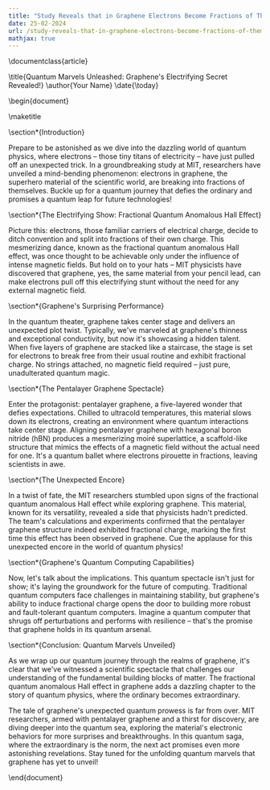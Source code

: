 ```yaml
---
title: "Study Reveals that in Graphene Electrons Become Fractions of Themselves"
date: 25-02-2024
url: /study-reveals-that-in-graphene-electrons-become-fractions-of-themselves-2/
mathjax: true
---
```



\documentclass{article}

\title{Quantum Marvels Unleashed: Graphene's Electrifying Secret Revealed!}
\author{Your Name}
\date{\today}

\begin{document}

\maketitle

\section*{Introduction}

Prepare to be astonished as we dive into the dazzling world of quantum physics, where electrons – those tiny titans of electricity – have just pulled off an unexpected trick. In a groundbreaking study at MIT, researchers have unveiled a mind-bending phenomenon: electrons in graphene, the superhero material of the scientific world, are breaking into fractions of themselves. Buckle up for a quantum journey that defies the ordinary and promises a quantum leap for future technologies!

\section*{The Electrifying Show: Fractional Quantum Anomalous Hall Effect}

Picture this: electrons, those familiar carriers of electrical charge, decide to ditch convention and split into fractions of their own charge. This mesmerizing dance, known as the fractional quantum anomalous Hall effect, was once thought to be achievable only under the influence of intense magnetic fields. But hold on to your hats – MIT physicists have discovered that graphene, yes, the same material from your pencil lead, can make electrons pull off this electrifying stunt without the need for any external magnetic field.

\section*{Graphene's Surprising Performance}

In the quantum theater, graphene takes center stage and delivers an unexpected plot twist. Typically, we've marveled at graphene's thinness and exceptional conductivity, but now it's showcasing a hidden talent. When five layers of graphene are stacked like a staircase, the stage is set for electrons to break free from their usual routine and exhibit fractional charge. No strings attached, no magnetic field required – just pure, unadulterated quantum magic.

\section*{The Pentalayer Graphene Spectacle}

Enter the protagonist: pentalayer graphene, a five-layered wonder that defies expectations. Chilled to ultracold temperatures, this material slows down its electrons, creating an environment where quantum interactions take center stage. Aligning pentalayer graphene with hexagonal boron nitride (hBN) produces a mesmerizing moiré superlattice, a scaffold-like structure that mimics the effects of a magnetic field without the actual need for one. It's a quantum ballet where electrons pirouette in fractions, leaving scientists in awe.

\section*{The Unexpected Encore}

In a twist of fate, the MIT researchers stumbled upon signs of the fractional quantum anomalous Hall effect while exploring graphene. This material, known for its versatility, revealed a side that physicists hadn't predicted. The team's calculations and experiments confirmed that the pentalayer graphene structure indeed exhibited fractional charge, marking the first time this effect has been observed in graphene. Cue the applause for this unexpected encore in the world of quantum physics!

\section*{Graphene's Quantum Computing Capabilities}

Now, let's talk about the implications. This quantum spectacle isn't just for show; it's laying the groundwork for the future of computing. Traditional quantum computers face challenges in maintaining stability, but graphene's ability to induce fractional charge opens the door to building more robust and fault-tolerant quantum computers. Imagine a quantum computer that shrugs off perturbations and performs with resilience – that's the promise that graphene holds in its quantum arsenal.

\section*{Conclusion: Quantum Marvels Unveiled}

As we wrap up our quantum journey through the realms of graphene, it's clear that we've witnessed a scientific spectacle that challenges our understanding of the fundamental building blocks of matter. The fractional quantum anomalous Hall effect in graphene adds a dazzling chapter to the story of quantum physics, where the ordinary becomes extraordinary.

The tale of graphene's unexpected quantum prowess is far from over. MIT researchers, armed with pentalayer graphene and a thirst for discovery, are diving deeper into the quantum sea, exploring the material's electronic behaviors for more surprises and breakthroughs. In this quantum saga, where the extraordinary is the norm, the next act promises even more astonishing revelations. Stay tuned for the unfolding quantum marvels that graphene has yet to unveil!

\end{document}

